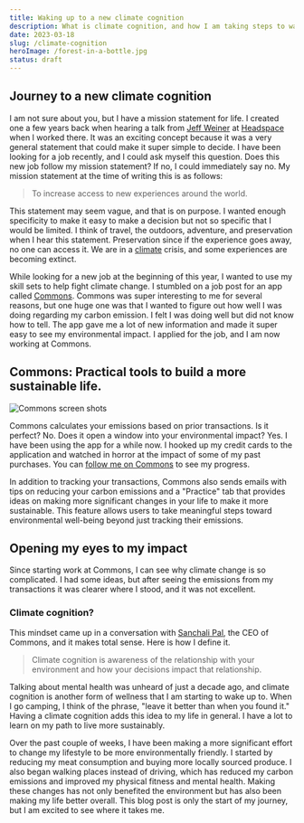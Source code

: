 ```yaml
---
title: Waking up to a new climate cognition
description: What is climate cognition, and how I am taking steps to wake up to my climate cognition.
date: 2023-03-18
slug: /climate-cognition
heroImage: /forest-in-a-bottle.jpg
status: draft
---
```


## Journey to a new climate cognition

I am not sure about you, but I have a mission statement for life. I created one a few years back when hearing a talk from [Jeff Weiner](https://www.linkedin.com/in/jeffweiner08/) at [Headspace](https://headspace.com/) when I worked there. It was an exciting concept because it was a very general statement that could make it super simple to decide. I have been looking for a job recently, and I could ask myself this question. Does this new job follow my mission statement? If no, I could immediately say no. My mission statement at the time of writing this is as follows:

> To increase access to new experiences around the world.

This statement may seem vague, and that is on purpose. I wanted enough specificity to make it easy to make a decision but not so specific that I would be limited. I think of travel, the outdoors, adventure, and preservation when I hear this statement. Preservation since if the experience goes away, no one can access it. We are in a [climate](https://climate.nasa.gov/news/3246/nasa-says-2022-fifth-warmest-year-on-record-warming-trend-continues/) crisis, and some experiences are becoming extinct.

While looking for a new job at the beginning of this year, I wanted to use my skill sets to help fight climate change. I stumbled on a job post for an app called [Commons](https://thecommons.earth). Commons was super interesting to me for several reasons, but one huge one was that I wanted to figure out how well I was doing regarding my carbon emission. I felt I was doing well but did not know how to tell. The app gave me a lot of new information and made it super easy to see my environmental impact. I applied for the job, and I am now working at Commons.

## Commons: Practical tools to build a more sustainable life.

![Commons screen shots](/commons.png)

Commons calculates your emissions based on prior transactions. Is it perfect? No. Does it open a window into your environmental impact? Yes. I have been using the app for a while now. I hooked up my credit cards to the application and watched in horror at the impact of some of my past purchases. You can [follow me on Commons](https://j09c5.app.link/QRWJqg8XVxb) to see my progress.

In addition to tracking your transactions, Commons also sends emails with tips on reducing your carbon emissions and a "Practice" tab that provides ideas on making more significant changes in your life to make it more sustainable. This feature allows users to take meaningful steps toward environmental well-being beyond just tracking their emissions.

## Opening my eyes to my impact

Since starting work at Commons, I can see why climate change is so complicated. I had some ideas, but after seeing the emissions from my transactions it was clearer where I stood, and it was not excellent.

### Climate cognition?

This mindset came up in a conversation with [Sanchali Pal](https://www.linkedin.com/in/sanchalipal/), the CEO of Commons, and it makes total sense. Here is how I define it.

> Climate cognition is awareness of the relationship with your environment and how your decisions impact that relationship.

Talking about mental health was unheard of just a decade ago, and climate cognition is another form of wellness that I am starting to wake up to. When I go camping, I think of the phrase, "leave it better than when you found it." Having a climate cognition adds this idea to my life in general. I have a lot to learn on my path to live more sustainably.

Over the past couple of weeks, I have been making a more significant effort to change my lifestyle to be more environmentally friendly. I started by reducing my meat consumption and buying more locally sourced produce. I also began walking places instead of driving, which has reduced my carbon emissions and improved my physical fitness and mental health. Making these changes has not only benefited the environment but has also been making my life better overall. This blog post is only the start of my journey, but I am excited to see where it takes me.
